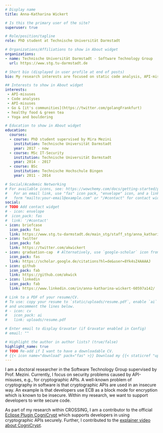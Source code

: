 ```yaml
---
# Display name
title: Anna-Katharina Wickert

# Is this the primary user of the site?
superuser: true

# Role/position/tagline
role: PhD student at Technische Universität Darmstadt 

# Organizations/Affiliations to show in About widget
organizations:
- name: Technische Universität Darmstadt - Software Technology Group
  url: https://www.stg.tu-darmstadt.de

# Short bio (displayed in user profile at end of posts)
bio: My research interests are focused on static code analysis, API-misuses, and software security. Currently, I focus on security problems caused by API-misuses, e.g., for cryptographic APIs.

## Interests to show in About widget
interests:
 - API-misuses 
 - Code analyses
 - API-misuses
 - Go & [it's communities](https://twitter.com/golangFrankfurt)
 - healthy food & green tea
 - Yoga and bouldering

# Education to show in About widget
education:
  courses:
  - course: PhD student supervised by Mira Mezini 
    institution: Technische Universität Darmstadt
    year: 2017 - now
  - course: MSc IT-Security
    institution: Technische Universität Darmstadt
    year: 2014 - 2017
  - course: BSc  
    institution: Technische Hochschule Bingen 
    year: 2011 - 2014

# Social/Academic Networking
# For available icons, see: https://wowchemy.com/docs/getting-started/page-builder/#icons
#   For an email link, use "fas" icon pack, "envelope" icon, and a link in the
#   form "mailto:your-email@example.com" or "/#contact" for contact widget.
social:
# TODO Add contact widget
# - icon: envelope
#  icon_pack: fas
#  link: '/#contact'
- icon: briefcase 
  icon_pack: fas
  link: https://www.stg.tu-darmstadt.de/main_stg/staff_stg/anna_katharina_wickert_1.en.jsp
- icon: twitter
  icon_pack: fab
  link: https://twitter.com/akwickert
- icon: graduation-cap  # Alternatively, use `google-scholar` icon from `ai` icon pack
  icon_pack: fas
  link: https://scholar.google.de/citations?hl=de&user=8Yk4sZ4AAAAJ
- icon: github
  icon_pack: fab
  link: https://github.com/akwick
- icon: linkedin
  icon_pack: fab
  link: https://www.linkedin.com/in/anna-katharina-wickert-60597a142/

# Link to a PDF of your resume/CV.
# To use: copy your resume to `static/uploads/resume.pdf`, enable `ai` icons in `params.toml`, 
# and uncomment the lines below.
# - icon: cv
#   icon_pack: ai
#   link: uploads/resume.pdf

# Enter email to display Gravatar (if Gravatar enabled in Config)
# email: ""

# Highlight the author in author lists? (true/false)
highlight_name: true
# TODO Re-add if I want to have a downloadable CV. 
# {{< icon name="download" pack="fas" >}} Download my {{< staticref "uploads/demo_resume.pdf" "newtab" >}}resumé{{< /staticref >}}.
---
```


I am a doctoral researcher in the Software Technology Group supervised by Prof. Mezini. 
Currently, I focus on security problems caused by API-misuses, e.g., for cryptographic APIs.
A well-known problem of cryptography in software is that cryptographic APIs are used in an insecure way. 
An example is that developers use ECB as a block mode for encryption which is known to be insecure. 
Within my research, we want to support developers to write secure code.

As part of my research within CROSSING, I am a contributor to the official [Eclipse Plugin CogniCrypt](https://projects.eclipse.org/projects/technology.cognicrypt) which supports developers in using cryptographic APIs securely. Further, I contributed to the [explainer video about CogniCrypt](https://www.youtube.com/watch?v=BwI3Jv06fxg).